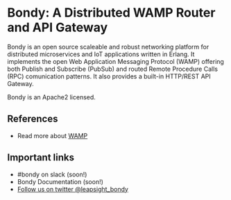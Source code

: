 

# Bondy: A Distributed WAMP Router and API Gateway

Bondy is an open source scaleable and robust networking platform for distributed microservices and IoT applications written in Erlang. It implements the open Web Application Messaging Protocol (WAMP) offering both Publish and Subscribe (PubSub) and routed Remote Procedure Calls (RPC) comunication patterns. It also provides a built-in HTTP/REST API Gateway.

Bondy is an Apache2 licensed.


## References

* Read more about [WAMP](wamp-proto.org)

## Important links

* #bondy on slack (soon!)
* Bondy Documentation (soon!)
* [Follow us on twitter @leapsight_bondy](https://twitter.com/leapsight_bondy)